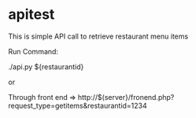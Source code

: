 # apitest
This is simple API call to retrieve restaurant menu items

Run  Command:

./api.py ${restaurantid}

or 

Through front end => http://$(server}/fronend.php?request_type=getitems&restaurantid=1234
